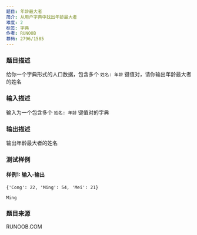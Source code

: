 ```yaml
---
题目: 年龄最大者
简介: 从用户字典中找出年龄最大者
难度: 2
标签: 字典
作者: RUNOOB
慕码: 2796/1585
---
```


### 题目描述

给你一个字典形式的人口数据，包含多个 `姓名: 年龄` 键值对，请你输出年龄最大者的姓名

### 输入描述

输入为一个包含多个 `姓名: 年龄` 键值对的字典

### 输出描述

输出年龄最大者的姓名

### 测试样例

#### 样例1: 输入-输出

```
{'Cong': 22, 'Ming': 54, 'Mei': 21}
```

```
Ming
```

### 题目来源

RUNOOB.COM
